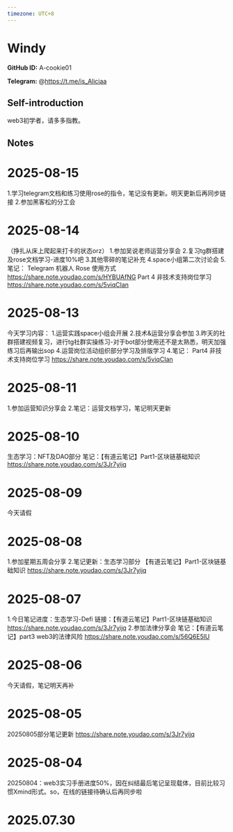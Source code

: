 ```yaml
---
timezone: UTC+8
---
```


# Windy

**GitHub ID:** A-cookie01

**Telegram:** @https://t.me/is_Aliciaa

## Self-introduction

web3初学者，请多多指教。

## Notes

<!-- Content_START -->
# 2025-08-15

1.学习telegram文档和练习使用rose的指令，笔记没有更新。明天更新后再同步链接
2.参加黑客松的分工会

# 2025-08-14

（挣扎从床上爬起来打卡的状态orz）
1.参加吴说老师运营分享会
2.复习tg群搭建及rose文档学习-进度10%吧
3.其他零碎的笔记补充
4.space小组第二次讨论会
5.笔记：
Telegram 机器人 Rose 使用方式
https://share.note.youdao.com/s/HYBUAfNG
Part 4 非技术支持岗位学习
https://share.note.youdao.com/s/5viqCIan

# 2025-08-13

今天学习内容：
1.运营实践space小组会开展
2.技术&运营分享会参加
3.昨天的社群搭建视频复习，进行tg社群实操练习-对于bot部分使用还不是太熟悉，明天加强练习后再输出sop
4.运营岗位活动组织部分学习及排版学习
4.笔记：
Part4 非技术支持岗位学习
https://share.note.youdao.com/s/5viqCIan

# 2025-08-11

1.参加运营知识分享会
2.笔记：运营文档学习，笔记明天更新

# 2025-08-10

生态学习：NFT及DAO部分
笔记：【有道云笔记】Part1-区块链基础知识
https://share.note.youdao.com/s/3Jr7yijq

# 2025-08-09

今天请假

# 2025-08-08

1.参加星期五周会分享
2.笔记更新：生态学习部分
【有道云笔记】Part1-区块链基础知识
https://share.note.youdao.com/s/3Jr7yijq

# 2025-08-07

1.今日笔记进度：生态学习-Defi
链接：【有道云笔记】Part1-区块链基础知识
https://share.note.youdao.com/s/3Jr7yijq
2.参加法律分享会
笔记：【有道云笔记】part3 web3的法律风险
https://share.note.youdao.com/s/56Q6E5lU

# 2025-08-06

今天请假，笔记明天再补

# 2025-08-05

20250805部分笔记更新
https://share.note.youdao.com/s/3Jr7yijq

# 2025-08-04

20250804：web3实习手册进度50%，因在纠结最后笔记呈现载体，目前比较习惯Xmind形式。so，在线的链接待确认后再同步啦


# 2025.07.30


<!-- Content_END -->
